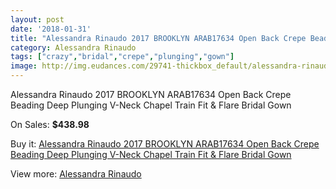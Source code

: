 ```yaml
---
layout: post
date: '2018-01-31'
title: "Alessandra Rinaudo 2017 BROOKLYN ARAB17634 Open Back Crepe Beading Deep Plunging V-Neck Chapel Train Fit & Flare Bridal Gown"
category: Alessandra Rinaudo
tags: ["crazy","bridal","crepe","plunging","gown"]
image: http://img.eudances.com/29741-thickbox_default/alessandra-rinaudo-2017-brooklyn-arab17634-open-back-crepe-beading-deep-plunging-v-neck-chapel-train-fit-flare-bridal-gown.jpg
---
```

Alessandra Rinaudo 2017 BROOKLYN ARAB17634 Open Back Crepe Beading Deep Plunging V-Neck Chapel Train Fit & Flare Bridal Gown

On Sales: **$438.98**
<a href="https://www.eudances.com/en/alessandra-rinaudo/9601-alessandra-rinaudo-2017-brooklyn-arab17634-open-back-crepe-beading-deep-plunging-v-neck-chapel-train-fit-flare-bridal-gown.html"><amp-img layout="responsive" width="600" height="600" src="//img.eudances.com/29741-thickbox_default/alessandra-rinaudo-2017-brooklyn-arab17634-open-back-crepe-beading-deep-plunging-v-neck-chapel-train-fit-flare-bridal-gown.jpg" alt="Alessandra Rinaudo 2017 BROOKLYN ARAB17634 Open Back Crepe Beading Deep Plunging V-Neck Chapel Train Fit & Flare Bridal Gown 0" /></a>
<a href="https://www.eudances.com/en/alessandra-rinaudo/9601-alessandra-rinaudo-2017-brooklyn-arab17634-open-back-crepe-beading-deep-plunging-v-neck-chapel-train-fit-flare-bridal-gown.html"><amp-img layout="responsive" width="600" height="600" src="//img.eudances.com/29746-thickbox_default/alessandra-rinaudo-2017-brooklyn-arab17634-open-back-crepe-beading-deep-plunging-v-neck-chapel-train-fit-flare-bridal-gown.jpg" alt="Alessandra Rinaudo 2017 BROOKLYN ARAB17634 Open Back Crepe Beading Deep Plunging V-Neck Chapel Train Fit & Flare Bridal Gown 1" /></a>
<a href="https://www.eudances.com/en/alessandra-rinaudo/9601-alessandra-rinaudo-2017-brooklyn-arab17634-open-back-crepe-beading-deep-plunging-v-neck-chapel-train-fit-flare-bridal-gown.html"><amp-img layout="responsive" width="600" height="600" src="//img.eudances.com/29745-thickbox_default/alessandra-rinaudo-2017-brooklyn-arab17634-open-back-crepe-beading-deep-plunging-v-neck-chapel-train-fit-flare-bridal-gown.jpg" alt="Alessandra Rinaudo 2017 BROOKLYN ARAB17634 Open Back Crepe Beading Deep Plunging V-Neck Chapel Train Fit & Flare Bridal Gown 2" /></a>
<a href="https://www.eudances.com/en/alessandra-rinaudo/9601-alessandra-rinaudo-2017-brooklyn-arab17634-open-back-crepe-beading-deep-plunging-v-neck-chapel-train-fit-flare-bridal-gown.html"><amp-img layout="responsive" width="600" height="600" src="//img.eudances.com/29744-thickbox_default/alessandra-rinaudo-2017-brooklyn-arab17634-open-back-crepe-beading-deep-plunging-v-neck-chapel-train-fit-flare-bridal-gown.jpg" alt="Alessandra Rinaudo 2017 BROOKLYN ARAB17634 Open Back Crepe Beading Deep Plunging V-Neck Chapel Train Fit & Flare Bridal Gown 3" /></a>
<a href="https://www.eudances.com/en/alessandra-rinaudo/9601-alessandra-rinaudo-2017-brooklyn-arab17634-open-back-crepe-beading-deep-plunging-v-neck-chapel-train-fit-flare-bridal-gown.html"><amp-img layout="responsive" width="600" height="600" src="//img.eudances.com/29743-thickbox_default/alessandra-rinaudo-2017-brooklyn-arab17634-open-back-crepe-beading-deep-plunging-v-neck-chapel-train-fit-flare-bridal-gown.jpg" alt="Alessandra Rinaudo 2017 BROOKLYN ARAB17634 Open Back Crepe Beading Deep Plunging V-Neck Chapel Train Fit & Flare Bridal Gown 4" /></a>
<a href="https://www.eudances.com/en/alessandra-rinaudo/9601-alessandra-rinaudo-2017-brooklyn-arab17634-open-back-crepe-beading-deep-plunging-v-neck-chapel-train-fit-flare-bridal-gown.html"><amp-img layout="responsive" width="600" height="600" src="//img.eudances.com/29742-thickbox_default/alessandra-rinaudo-2017-brooklyn-arab17634-open-back-crepe-beading-deep-plunging-v-neck-chapel-train-fit-flare-bridal-gown.jpg" alt="Alessandra Rinaudo 2017 BROOKLYN ARAB17634 Open Back Crepe Beading Deep Plunging V-Neck Chapel Train Fit & Flare Bridal Gown 5" /></a>

Buy it: [Alessandra Rinaudo 2017 BROOKLYN ARAB17634 Open Back Crepe Beading Deep Plunging V-Neck Chapel Train Fit & Flare Bridal Gown](https://www.eudances.com/en/alessandra-rinaudo/9601-alessandra-rinaudo-2017-brooklyn-arab17634-open-back-crepe-beading-deep-plunging-v-neck-chapel-train-fit-flare-bridal-gown.html "Alessandra Rinaudo 2017 BROOKLYN ARAB17634 Open Back Crepe Beading Deep Plunging V-Neck Chapel Train Fit & Flare Bridal Gown")

View more: [Alessandra Rinaudo](https://www.eudances.com/en/147-alessandra-rinaudo "Alessandra Rinaudo")